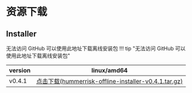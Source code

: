 # 资源下载

## Installer

无法访问 GitHub 可以使用此地址下载离线安装包
!!! tip "无法访问 GitHub 可以使用此地址下载离线安装包"

| version |                                                      linux/amd64                                                       |
|---------|:----------------------------------------------------------------------------------------------------------------------:|
| v0.4.1  | [点击下载(hummerrisk-offline-installer-v0.4.1.tar.gz)](https://company.hummercloud.com/offline-package/hummerrisk/x86_64/hummerrisk-offline-installer-v0.4.1.tar.gz) |

